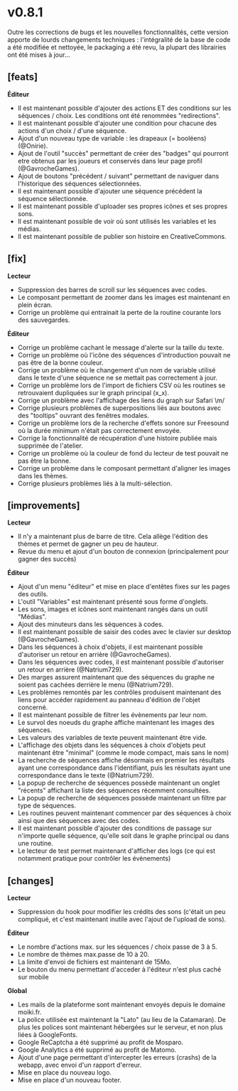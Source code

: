 # v0.8.1

Outre les corrections de bugs et les nouvelles fonctionnalités, cette version apporte de lourds changements techniques : l'intégralité de la base de code a été modifiée et nettoyée, le packaging a été revu, la plupart des librairies ont été mises à jour...


## [feats]
**Éditeur**
+ Il est maintenant possible d'ajouter des actions ET des conditions sur les séquences / choix. Les conditions ont été renommées "redirections".
+ Il est maintenant possible d'ajouter une condition pour chacune des actions d'un choix / d'une séquence.
+ Ajout d'un nouveau type de variable : les drapeaux (= booléens) (@Onirie).
+ Ajout de l'outil "succès" permettant de créer des "badges" qui pourront etre obtenus par les joueurs et conservés dans leur page profil (@GavrocheGames).
+ Ajout de boutons "précédent / suivant" permettant de naviguer dans l'historique des séquences sélectionnées.
+ Il est maintenant possible d'ajouter une séquence précédent la séquence sélectionnée.
+ Il est maintenant possible d'uploader ses propres icônes et ses propres sons.
+ Il est maintenant possible de voir où sont utilisés les variables et les médias.
+ Il est maintenant possible de publier son histoire en CreativeCommons.

## [fix]
**Lecteur**
+ Suppression des barres de scroll sur les séquences avec codes.
+ Le composant permettant de zoomer dans les images est maintenant en plein écran.
+ Corrige un problème qui entrainait la perte de la routine courante lors des sauvegardes.

**Éditeur**
+ Corrige un problème cachant le message d'alerte sur la taille du texte.
+ Corrige un problème où l'icône des séquences d'introduction pouvait ne pas être de la bonne couleur.
+ Corrige un problème où le changement d'un nom de variable utilisé dans le texte d'une séquence ne se mettait pas correctement à jour.
+ Corrige un problème lors de l'import de fichiers CSV où les routines se retrouvaient dupliquées sur le graph principal (x_x).
+ Corrige un problème avec l'affichage des liens du graph sur Safari \m/
+ Corrige plusieurs problèmes de superpositions liés aux boutons avec des "tooltips" ouvrant des fenêtres modales.
+ Corrige un problème lors de la recherche d'effets sonore sur Freesound où la durée minimum n'était pas correctement envoyée.
+ Corrige la fonctionnalité de récupération d'une histoire publiée mais supprimée de l'atelier.
+ Corrige un problème où la couleur de fond du lecteur de test pouvait ne pas être la bonne.
+ Corrige un problème dans le composant permettant d'aligner les images dans les thèmes.
+ Corrige plusieurs problèmes liés à la multi-sélection.

## [improvements]
**Lecteur**
+ Il n'y a maintenant plus de barre de titre. Cela allège l'édition des thèmes et permet de gagner un peu de hauteur.
+ Revue du menu et ajout d'un bouton de connexion (principalement pour gagner des succès)

**Éditeur**
+ Ajout d'un menu "éditeur" et mise en place d'entêtes fixes sur les pages des outils.
+ L'outil "Variables" est maintenant présenté sous forme d'onglets.
+ Les sons, images et icônes sont maintenant rangés dans un outil "Médias".
+ Ajout des minuteurs dans les séquences à codes.
+ Il est maintenant possible de saisir des codes avec le clavier sur desktop (@GavrocheGames).
+ Dans les séquences à choix d'objets, il est maintenant possible d'autoriser un retour en arrière (@GavrocheGames).
+ Dans les séquences avec codes, il est maintenant possible d'autoriser un retour en arrière (@Natrium729).
+ Des marges assurent maintenant que des séquences du graphe ne soient pas cachées derrière le menu (@Natrium729).
+ Les problèmes remontés par les contrôles produisent maintenant des liens pour accéder rapidement au panneau d'édition de l'objet concerné.
+ Il est maintenant possible de filtrer les évènements par leur nom.
+ Le survol des noeuds du graphe affiche maintenant les images des séquences.
+ Les valeurs des variables de texte peuvent maintenant être vide.
+ L'affichage des objets dans les séquences à choix d'objets peut maintenant être "minimal" (comme le mode compact, mais sans le nom)
+ La recherche de séquences affiche désormais en premier les résultats ayant une correspondance dans l'identifiant, puis les résultats ayant une correspondance dans le texte (@Natrium729).
+ La popup de recherche de séquences possède maintenant un onglet "récents" affichant la liste des séquences récemment consultées.
+ La popup de recherche de séquences possède maintenant un filtre par type de séquences.
+ Les routines peuvent maintenant commencer par des séquences à choix ainsi que des séquences avec des codes.
+ Il est maintenant possible d'ajouter des conditions de passage sur n'importe quelle séquence, qu'elle soit dans le graphe principal ou dans une routine.
+ Le lecteur de test permet maintenant d'afficher des logs (ce qui est notamment pratique pour contrôler les évènements)


## [changes]
**Lecteur**
+ Suppression du hook pour modifier les crédits des sons (c'était un peu compliqué, et c'est maintenant inutile avec l'ajout de l'upload de sons).

**Éditeur**
+ Le nombre d'actions max. sur les séquences / choix passe de 3 à 5.
+ Le nombre de thèmes max.passe de 10 à 20.
+ La limite d'envoi de fichiers est maintenant de 15Mo.
+ Le bouton du menu permettant d'acceder à l'éditeur n'est plus caché sur mobile

**Global**
+ Les mails de la plateforme sont maintenant envoyés depuis le domaine moiki.fr.
+ La police utilisée est maintenant la "Lato" (au lieu de la Catamaran). De plus les polices sont maintenant hébergées sur le serveur, et non plus liées à GoogleFonts.
+ Google ReCaptcha a été supprimé au profit de Mosparo.
+ Google Analytics a été supprimé au profit de Matomo.
+ Ajout d'une page permettant d'intercepter les erreurs (crashs) de la webapp, avec envoi d'un rapport d'erreur.
+ Mise en place du nouveau logo.
+ Mise en place d'un nouveau footer.
